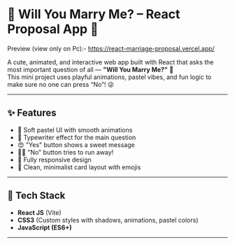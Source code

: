 # 💍 Will You Marry Me? – React Proposal App 💖  
Preview (view only on Pc):- https://react-marriage-proposal.vercel.app/

A cute, animated, and interactive web app built with React that asks the most important question of all — **"Will You Marry Me?"** 💌  
This mini project uses playful animations, pastel vibes, and fun logic to make sure no one can press “No”! 😜

---

## ✨ Features

- 🌸 Soft pastel UI with smooth animations
- 💬 Typewriter effect for the main question
- 😍 "Yes" button shows a sweet message
- 🏃‍♂️ "No" button tries to run away!
- 📱 Fully responsive design
- 🎨 Clean, minimalist card layout with emojis

---

## 🚀 Tech Stack

- **React JS** (Vite)
- **CSS3** (Custom styles with shadows, animations, pastel colors)
- **JavaScript (ES6+)**

---

